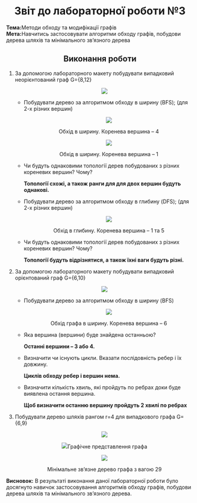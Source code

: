 <h1 align="center">Звіт до лабораторної роботи №3</h1>
<strong>Тема:</strong>Методи обходу та модифікації графів <br>
<strong>Мета:</strong>Навчитись застосовувати алгоритми обходу графів, побудови дерева шляхів та мінімального зв’язного дерева
<h2 align="center"> Виконання роботи </h2>
<ol>
<li>За допомогою лабораторного макету побудувати випадковий неорієнтований граф G={8,12}</li>
<p align="center"><img src="https://github.com/OstapShcherban/Shcherban_TR-33_TOTM2020/blob/master/Lab3/31.png"></p>
<ul><li>Побудувати дерево за алгоритмом обходу в ширину (BFS); (для 2-х різних вершин)</li>
  <p align="center"><img src="https://github.com/OstapShcherban/Shcherban_TR-33_TOTM2020/blob/master/Lab3/32.png"></p><p align="center">Обхід в ширину. Коренева вершина – 4</p>
  <p align="center"><img src="https://github.com/OstapShcherban/Shcherban_TR-33_TOTM2020/blob/master/Lab3/33.png"></p><p align="center"> <p align="center">Обхід в ширину. Коренева вершина – 1</p>
 <li>Чи будуть однаковими топології дерев побудованих з різних кореневих вершин? Чому?  <p><b>Топології схожі, а також ранги для для двох вершин будуть однакові.</b></p></li>
 <li>Побудувати дерево за алгоритмом обходу в глибину (DFS); (для 2-х різних вершин)
 <p align="center"><img src="https://github.com/OstapShcherban/Shcherban_TR-33_TOTM2020/blob/master/Lab3/34.png"></p><p align="center">Обхід в глибину. Коренева вершина – 1 та 5</p>
  </li>
  <li>Чи будуть однаковими топології дерев побудованих з різних кореневих вершин? Чому? <p><b>Топології будуть відрізнятися, а також їхні ваги будуть різні.</b></p></li>
 </ul>
  <li>За допомогою лабораторного макету побудувати випадковий орієнтований граф G={6,10}
    <p align="center"><img src="https://github.com/OstapShcherban/Shcherban_TR-33_TOTM2020/blob/master/Lab3/35.png"></p>
  </li>
  <ul>
    <li>Побудувати дерево за алгоритмом обходу в ширину (BFS) <p align="center"><img src="https://github.com/OstapShcherban/Shcherban_TR-33_TOTM2020/blob/master/Lab3/36.png"></p><p align="center">Обхід графа в ширину. Коренева вершина – 6</p></li>
    <li>Яка вершина (вершини) буде знайдена останньою? <p><b>Останні вершини – 3 або 4.</b></p></li>
  <li>Визначити чи існують цикли. Вказати послідовність ребер і їх довжину. <p><b>Циклів обходу ребер і вершин нема.</b></p></li>
    <li>Визначити кількість хвиль, які пройдуть по ребрах доки буде виявлена остання вершина. <p><b>Щоб визначити останню вершину пройдуть 2 хвилі по ребрах</b></p></li>
    </ul>
  <li>Побудувати дерево шляхів рангом r=4 для випадкового графа G={6,9} <p align="center"><img src="https://github.com/OstapShcherban/Shcherban_TR-33_TOTM2020/blob/master/Lab3/37.png">
      <p align="center"><img src="https://github.com/OstapShcherban/Shcherban_TR-33_TOTM2020/blob/master/Lab3/38.png"><img  <p align="center">Графічне представлення графа</p> <p align="center"> <img src="https://github.com/OstapShcherban/Shcherban_TR-33_TOTM2020/blob/master/Lab3/39.png"> </p> <p align="center">Мінімальне зв’язне дерево графа з вагою 29</p>
  </li>
</ol>
<strong>Висновок:</strong> В результаті виконання даної лабораторної роботи було досягнуто навичок застосовування алгоритмів обходу графів,   побудови дерева шляхів та мінімального зв’язного дерева.



